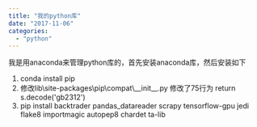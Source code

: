 ```yaml
---
title: "我的python库"
date: "2017-11-06"
categories: 
  - "python"
---
```


我是用anaconda来管理python库的，首先安装anaconda库，然后安装如下

1. conda install pip
2. 修改lib\\site-packages\\pip\\compat\\\_\_init\_\_.py 修改了75行为 return s.decode('gb2312')
3. pip install backtrader pandas\_datareader scrapy tensorflow-gpu jedi flake8 importmagic autopep8 chardet ta-lib
